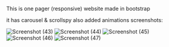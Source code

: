 This is one pager (responsive) website made in bootstrap

it has carousel & scrollspy
also added animations 
screenshots:

![Screenshot (43)](https://user-images.githubusercontent.com/95856189/174079302-42807011-9aad-4d11-bdda-18bda09c25ea.png)
![Screenshot (44)](https://user-images.githubusercontent.com/95856189/174079281-3b554da5-07de-463d-b7c7-7e169cd5c503.png)
![Screenshot (45)](https://user-images.githubusercontent.com/95856189/174079287-fee60f8b-45ec-4070-8387-fc5986441d68.png)
![Screenshot (46)](https://user-images.githubusercontent.com/95856189/174079298-766f3c9b-3121-4720-9e75-9eaf3d216eec.png)
![Screenshot (47)](https://user-images.githubusercontent.com/95856189/174079301-f790a4ac-6eb8-4daf-a00f-05eed294f8f8.png)
